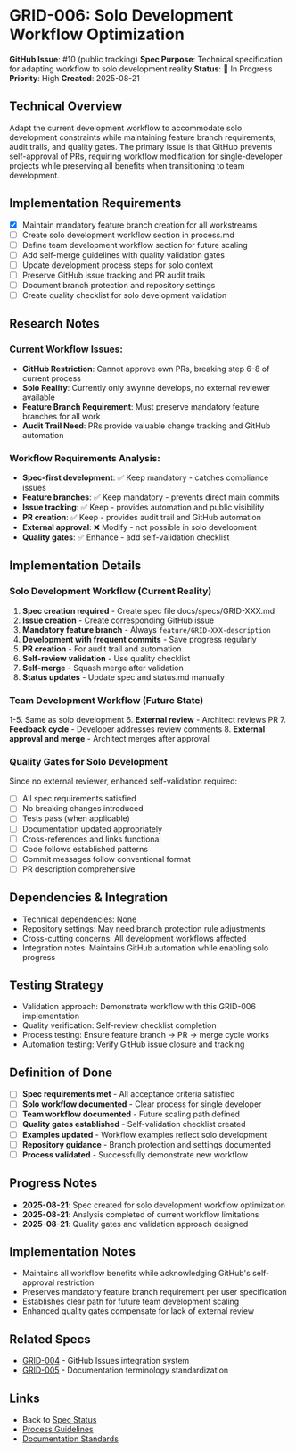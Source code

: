 # GRID-006: Solo Development Workflow Optimization

**GitHub Issue**: #10 (public tracking)
**Spec Purpose**: Technical specification for adapting workflow to solo development reality
**Status**: 🔄 In Progress
**Priority**: High
**Created**: 2025-08-21

## Technical Overview
Adapt the current development workflow to accommodate solo development constraints while maintaining feature branch requirements, audit trails, and quality gates. The primary issue is that GitHub prevents self-approval of PRs, requiring workflow modification for single-developer projects while preserving all benefits when transitioning to team development.

## Implementation Requirements
- [x] Maintain mandatory feature branch creation for all workstreams
- [ ] Create solo development workflow section in process.md
- [ ] Define team development workflow section for future scaling
- [ ] Add self-merge guidelines with quality validation gates
- [ ] Update development process steps for solo context
- [ ] Preserve GitHub issue tracking and PR audit trails
- [ ] Document branch protection and repository settings
- [ ] Create quality checklist for solo development validation

## Research Notes
### Current Workflow Issues:
- **GitHub Restriction**: Cannot approve own PRs, breaking step 6-8 of current process
- **Solo Reality**: Currently only awynne develops, no external reviewer available
- **Feature Branch Requirement**: Must preserve mandatory feature branches for all work
- **Audit Trail Need**: PRs provide valuable change tracking and GitHub automation

### Workflow Requirements Analysis:
- **Spec-first development**: ✅ Keep mandatory - catches compliance issues
- **Feature branches**: ✅ Keep mandatory - prevents direct main commits
- **Issue tracking**: ✅ Keep - provides automation and public visibility
- **PR creation**: ✅ Keep - provides audit trail and GitHub automation
- **External approval**: ❌ Modify - not possible in solo development
- **Quality gates**: ✅ Enhance - add self-validation checklist

## Implementation Details

### Solo Development Workflow (Current Reality)
1. **Spec creation required** - Create spec file docs/specs/GRID-XXX.md
2. **Issue creation** - Create corresponding GitHub issue
3. **Mandatory feature branch** - Always `feature/GRID-XXX-description`
4. **Development with frequent commits** - Save progress regularly
5. **PR creation** - For audit trail and automation
6. **Self-review validation** - Use quality checklist
7. **Self-merge** - Squash merge after validation
8. **Status updates** - Update spec and status.md manually

### Team Development Workflow (Future State)
1-5. Same as solo development
6. **External review** - Architect reviews PR
7. **Feedback cycle** - Developer addresses review comments
8. **External approval and merge** - Architect merges after approval

### Quality Gates for Solo Development
Since no external reviewer, enhanced self-validation required:
- [ ] All spec requirements satisfied
- [ ] No breaking changes introduced
- [ ] Tests pass (when applicable)
- [ ] Documentation updated appropriately
- [ ] Cross-references and links functional
- [ ] Code follows established patterns
- [ ] Commit messages follow conventional format
- [ ] PR description comprehensive

## Dependencies & Integration
- Technical dependencies: None
- Repository settings: May need branch protection rule adjustments
- Cross-cutting concerns: All development workflows affected
- Integration notes: Maintains GitHub automation while enabling solo progress

## Testing Strategy
- Validation approach: Demonstrate workflow with this GRID-006 implementation
- Quality verification: Self-review checklist completion
- Process testing: Ensure feature branch → PR → merge cycle works
- Automation testing: Verify GitHub issue closure and tracking

## Definition of Done
- [ ] **Spec requirements met** - All acceptance criteria satisfied
- [ ] **Solo workflow documented** - Clear process for single developer
- [ ] **Team workflow documented** - Future scaling path defined
- [ ] **Quality gates established** - Self-validation checklist created
- [ ] **Examples updated** - Workflow examples reflect solo development
- [ ] **Repository guidance** - Branch protection and settings documented
- [ ] **Process validated** - Successfully demonstrate new workflow

## Progress Notes
- **2025-08-21**: Spec created for solo development workflow optimization
- **2025-08-21**: Analysis completed of current workflow limitations
- **2025-08-21**: Quality gates and validation approach designed

## Implementation Notes
- Maintains all workflow benefits while acknowledging GitHub's self-approval restriction
- Preserves mandatory feature branch requirement per user specification
- Establishes clear path for future team development scaling
- Enhanced quality gates compensate for lack of external review

## Related Specs
- [GRID-004](./GRID-004.md) - GitHub Issues integration system
- [GRID-005](./GRID-005.md) - Documentation terminology standardization

## Links
- Back to [Spec Status](./status.md)
- [Process Guidelines](../process.md)
- [Documentation Standards](../documentation.md)